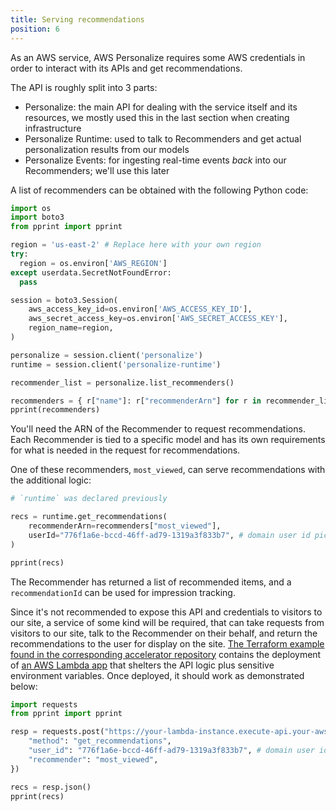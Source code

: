 ```yaml
---
title: Serving recommendations
position: 6
---
```


As an AWS service, AWS Personalize requires some AWS credentials in order to interact with its APIs and get recommendations.

The API is roughly split into 3 parts:

- Personalize: the main API for dealing with the service itself and its resources, we mostly used this in the last section when creating infrastructure
- Personalize Runtime: used to talk to Recommenders and get actual personalization results from our models
- Personalize Events: for ingesting real-time events _back_ into our Recommenders; we'll use this later

A list of recommenders can be obtained with the following Python code:

```py
import os
import boto3
from pprint import pprint

region = 'us-east-2' # Replace here with your own region
try:
  region = os.environ['AWS_REGION']
except userdata.SecretNotFoundError:
  pass

session = boto3.Session(
    aws_access_key_id=os.environ['AWS_ACCESS_KEY_ID'],
    aws_secret_access_key=os.environ['AWS_SECRET_ACCESS_KEY'],
    region_name=region,
)

personalize = session.client('personalize')
runtime = session.client('personalize-runtime')

recommender_list = personalize.list_recommenders()

recommenders = { r["name"]: r["recommenderArn"] for r in recommender_list["recommenders"] }
pprint(recommenders)
```

You'll need the ARN of the Recommender to request recommendations. Each Recommender is tied to a specific model and has its own requirements for what is needed in the request for recommendations.

One of these recommenders, `most_viewed`, can serve recommendations with the additional logic:

```py
# `runtime` was declared previously

recs = runtime.get_recommendations(
    recommenderArn=recommenders["most_viewed"],
    userId="776f1a6e-bccd-46ff-ad79-1319a3f833b7", # domain user id picked randomly from our dataset
)

pprint(recs)
```

The Recommender has returned a list of recommended items, and a `recommendationId` can be used for impression tracking.

Since it's not recommended to expose this API and credentials to visitors to our site, a service of some kind will be required, that can take requests from visitors to our site, talk to the Recommender on their behalf, and return the recommendations to the user for display on the site. [The Terraform example found in the corresponding accelerator repository](https://github.com/snowplow-industry-solutions/ecommerce-recsys-with-amazon-personalize/blob/main/terraform_utilities/aws_personalize_module/app_module/lambda/lambda.tf) contains the deployment of [an AWS Lambda app](https://github.com/snowplow-industry-solutions/ecommerce-recsys-with-amazon-personalize/blob/main/aws_personalize_utilities/lambda_app.py) that shelters the API logic plus sensitive environment variables. Once deployed, it should work as demonstrated below:

```py
import requests
from pprint import pprint

resp = requests.post("https://your-lambda-instance.execute-api.your-aws-region.amazonaws.com/", json={
    "method": "get_recommendations",
    "user_id": "776f1a6e-bccd-46ff-ad79-1319a3f833b7", # domain user id picked randomly from our dataset
    "recommender": "most_viewed",
})

recs = resp.json()
pprint(recs)
```
